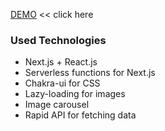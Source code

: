 [DEMO](https://next-real-estate-one.vercel.app) << click here

### Used Technologies

- Next.js + React.js
- Serverless functions for Next.js
- Chakra-ui for CSS
- Lazy-loading for images
- Image carousel
- Rapid API for fetching data
